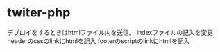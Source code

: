 # twiter-php

デプロイをするときはhtmlファイル内を送信。
indexファイルの記入を変更
headerのcssのlinkにhtmlを記入
footerのscriptのlinkにhtmlを記入
